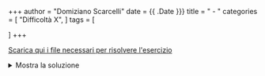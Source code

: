 +++
author = "Domiziano Scarcelli"
date = {{ .Date }}}
title = " - "
categories = [
    "Difficoltà X",
]
tags = [
   
]
+++

[Scarica qui i file necessari per risolvere l'esercizio](/exercises_py/it/NAME.zip)



<details>
<summary>Mostra la soluzione</summary>

```python

```

</details>


